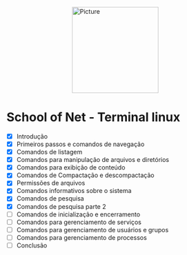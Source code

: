 <img src="https://sonassets.s3.amazonaws.com/img/logo-top.png" 
        alt="Picture" 
        width="200" 
        style="display: block; margin: 0 auto" />

# School of Net - Terminal linux


- [x] Introdução
- [x] Primeiros passos e comandos de navegação
- [x] Comandos de listagem
- [x] Comandos para manipulação de arquivos e diretórios
- [x] Comandos para exibição de conteúdo
- [x] Comandos de Compactação e descompactação
- [x] Permissões de arquivos
- [x] Comandos informativos sobre o sistema
- [x] Comandos de pesquisa
- [x] Comandos de pesquisa parte 2
- [ ] Comandos de inicialização e encerramento
- [ ] Comandos para gerenciamento de serviços
- [ ] Comandos para gerenciamento de usuários e grupos
- [ ] Comandos para gerenciamento de processos
- [ ] Conclusão
